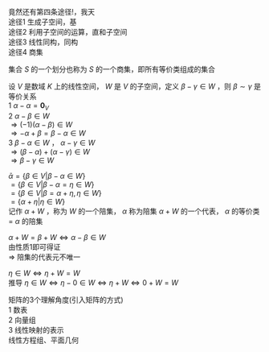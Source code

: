 竟然还有第四条途径!，我天    
途径1 生成子空间，基    
途径2 利用子空间的运算，直和子空间    
途径3 线性同构，同构    
途径4 商集    
    
集合 $S$ 的一个划分也称为 $S$ 的一个商集，即所有等价类组成的集合    
    
设 $V$ 是数域 $K$ 上的线性空间， $W$ 是 $V$ 的子空间，定义 $\beta-\gamma\in W$ ，则 $\beta\sim\gamma$ 是等价关系    
1  $\alpha-\alpha=\mathbf0_V$     
2  $\alpha-\beta\in W$     
 $\Rightarrow(-1)(\alpha-\beta)\in W$     
 $\Rightarrow-\alpha+\beta=\beta-\alpha\in W$     
3  $\beta-\alpha\in W$ ， $\alpha-\gamma\in W$     
 $\Rightarrow(\beta-\alpha)+(\alpha-\gamma)\in W$     
 $\Rightarrow\beta-\gamma\in W$     
    
 $\bar\alpha=\{\beta\in V|\beta-\alpha\in W\}$     
 $=\{\beta\in V|\beta-\alpha=\eta\in W\}$     
 $=\{\beta\in V|\beta=\alpha+\eta,\eta\in W\}$     
 $=\{\alpha+\eta|\eta\in W\}$     
记作 $\alpha+W$ ，称为 $W$ 的一个陪集， $\alpha$ 称为陪集 $\alpha+W$ 的一个代表， $\alpha$ 的等价类 $=$  $\alpha$ 的陪集    
    
 $\alpha+W=\beta+W\iff\alpha-\beta\in W$     
由性质1即可得证    
 $\Rightarrow$ 陪集的代表元不唯一    
    
 $\eta\in W\iff\eta+W=W$     
推导 $\eta\in W\iff\eta-0\in W\iff\eta+W\iff0+W=W$     
    
矩阵的3个理解角度(引入矩阵的方式)    
1 数表    
2 向量组    
3 线性映射的表示    
线性方程组、平面几何    
